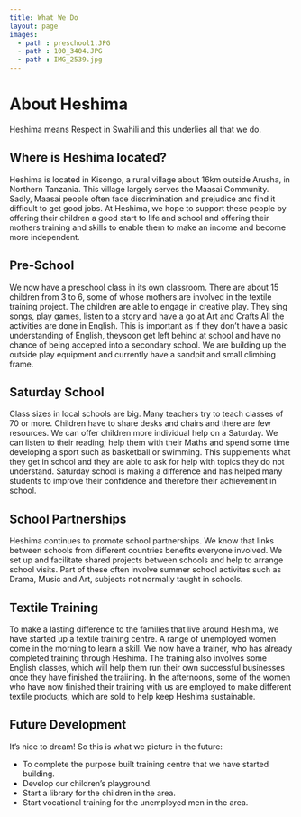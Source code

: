 ```yaml
---
title: What We Do
layout: page
images:
  - path : preschool1.JPG
  - path : 100_3404.JPG
  - path : IMG_2539.jpg
---
```


# About Heshima

Heshima means Respect in Swahili and this underlies all that we do.

## Where is Heshima located?

Heshima is located in Kisongo, a rural village about 16km outside Arusha, in Northern Tanzania. This village largely serves the Maasai Community. Sadly, Maasai people often face discrimination and prejudice and find it difficult to get good jobs. At Heshima, we hope to support these people by offering their children a good start to life and school and offering their mothers training and skills to enable them to make an income and become more independent.

## Pre-School

We now have a preschool class in its own classroom. There are about 15 children from 3 to 6, some of whose mothers are involved in the textile training project. The children are able to engage in creative play. They sing songs, play games, listen to a story and have a go at Art and Crafts All the activities are done in English. This is important as if they don’t have a basic understanding of English, theysoon get left behind at school and have no chance of being accepted into a secondary school. We are building up the outside play equipment and currently have a sandpit and small climbing frame.

## Saturday School

Class sizes in local schools are big. Many teachers try to teach classes of 70 or more. Children have to share desks and chairs and there are few resources. We can offer children more individual help on a Saturday. We can listen to their reading; help them with their Maths and spend some time developing a sport such as basketball or swimming. This supplements what they get in school and they are able to ask for help with topics they do not understand. Saturday school is making a difference and has helped many students to improve their confidence and therefore their achievement in school.

## School Partnerships

Heshima continues to promote school partnerships. We know that links between schools from different countries benefits everyone involved. We set up and facilitate shared projects between schools and help to arrange school visits. Part of these often involve summer school activites such as Drama, Music and Art, subjects not normally taught in schools.

## Textile Training

To make a lasting difference to the families that live around Heshima, we have started up a textile training centre. A range of unemployed women come in the morning to learn a skill. We now have a trainer, who has already completed training through Heshima. The training also involves some English classes, which will help them run their own successful businesses once they have finished the traiining. In the afternoons, some of the women who have now finished their training with us are employed to make different textile products, which are sold to help keep Heshima sustainable.

## Future Development

It’s nice to dream!  So this is what we picture in the future:

* To complete the purpose built training centre that we have started building.
* Develop our children’s playground.
* Start a library for the children in the area.
* Start vocational training for the unemployed men in the area.

